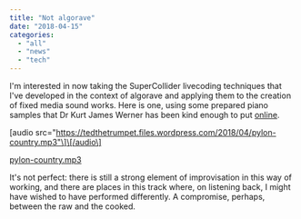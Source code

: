 ```yaml
---
title: "Not algorave"
date: "2018-04-15"
categories: 
  - "all"
  - "news"
  - "tech"
---
```


I'm interested in now taking the SuperCollider livecoding techniques that I've developed in the context of algorave and applying them to the creation of fixed media sound works. Here is one, using some prepared piano samples that Dr Kurt James Werner has been kind enough to put [online](https://ccrma.stanford.edu/~kwerner/samples_such.html).

\[audio src="https://tedthetrumpet.files.wordpress.com/2018/04/pylon-country.mp3"\]\[/audio\]

[pylon-country.mp3](https://tedthetrumpet.files.wordpress.com/2018/04/pylon-country.mp3)

It's not perfect: there is still a strong element of improvisation in this way of working, and there are places in this track where, on listening back, I might have wished to have performed differently. A compromise, perhaps, between the raw and the cooked.
